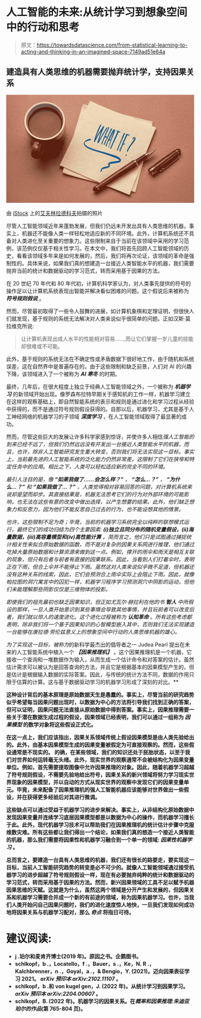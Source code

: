# 人工智能的未来:从统计学习到想象空间中的行动和思考

> 原文：<https://towardsdatascience.com/from-statistical-learning-to-acting-and-thinking-in-an-imagined-space-7149ad51e64a>

## 建造具有人类思维的机器需要抛弃统计学，支持因果关系

![](img/1a6866a24b875a9d8ac93862f78e305c.png)

由 [iStock](https://www.istockphoto.com/) 上的[艾夫林拉德科夫](https://www.istockphoto.com/it/portfolio/IvelinRadkov?mediatype=photography)拍摄的照片

尽管人工智能领域近年来蓬勃发展，但我们仍远未开发出具有人类思维的机器。事实上，机器还不能像人类一样轻松地适应新的不同环境。此外，计算机系统还不具备对人类进化至关重要的想象力。这些限制来自于当前在该领域中采用的学习范例，该范例仅仅基于相关性学习。在本文中，我们将首先回顾人工智能领域的历史，看看该领域多年来是如何发展的，然后，我们将再次论证，该领域的革命是强制性的。具体来说，如果我们真的想建造一台接近人类智能水平的机器，我们需要抛弃当前的统计和数据驱动的学习范式，转而采用基于因果的方法。

在 20 世纪 70 年代和 80 年代初，计算机科学家认为，对人类事先提供的符号的操作足以让计算机系统表现出智能并解决看似困难的问题。这个假说后来被称为 ***符号规则假说*** 。

然而，尽管最初取得了一些令人鼓舞的进展，如计算机象棋和定理证明，但很快人们就发现，基于规则的系统无法解决对人类来说似乎很简单的问题。正如汉斯·莫拉维克所说:

> 让计算机表现出成人水平的性能相对容易……,而让它们掌握一岁儿童的技能却很难或不可能。

此外，基于规则的系统无法在不确定性或矛盾数据下很好地工作，由于随机和系统误差，这在自然界中是普遍存在的。由于这些限制和缺乏前景，人们对 AI 的兴趣下降，该领域进入了一个被称为 ***AI 寒冬*** 的时期。

最终，几年后，在很大程度上独立于经典人工智能领域之外，一个被称为 ***机器学习*** 的新领域开始出现。像罗森布拉特早期关于感知机的工作一样，机器学习建立在这样的观察基础上，即自然智能系统的表示和规则是通过进化和学习过程从经验中获得的，而不是通过符号规则假设获得的。自那以后，机器学习，尤其是基于人工神经网络的机器学习的子领域 ***深度学习*** ，在人工智能领域取得了最显著的成功。

然而，尽管这些巨大的发展让许多科学家感到惊讶，并使许多人相信*强人工智能的到来已经不远了，但我们仍然远远没有开发出一台接近人类智能水平的机器，而且，也许，除非人工智能研究发生重大转变，否则我们将无法实现这一目标。事实上，当前最先进的人工智能系统的泛化能力仍然非常差，这限制了它们在狭窄和特定任务中的应用。相比之下，人类可以轻松适应新的完全不同的环境。*

*最引人注目的是，像 ***“如果我做了……会怎么样？”*** ， ***“怎么…？”*** ， ***“为什么…？”*** 和 ***“如果我做了…？”*** ，人类觉得相对容易回答的问题，对计算机系统来说却是望而却步。其直接结果是，机器无法思考它们的行为对外部环境的可能影响，也无法在这些有意的改变中做出选择，以产生想要的结果。此外，他们缺乏想象力和反思力，因为他们不能反思自己过去的行为，也不能设想其他的情景。*

*也许，这些限制不足为奇；毕竟，当前的机器学习系统完全以纯粹的联想模式运行，最终它们的成功归结为四个主要因素: ***(i)独立且同分布的随机变量假设，(ii)海量数据，(iii)高容量模型和(iv)高性能计算*** 。简而言之，他们只是试图通过捕捉统计相关性来拟合原始数据的函数，而不是对复杂的因果关系网进行推理，他们通过吃掉大量原始数据和计算资源来做到这一点。例如，撑开的雨伞和雨天是相互关联的现象，但只有后者与前者有直接的因果联系。因此，当看到人们打着伞时，表明正在下雨，但合上伞并不能停止下雨。虽然这对人类来说似乎微不足道，但机器还没有这种关系的线索，因此，它们会预测合上雨伞实际上会阻止下雨。因此，就像柏拉图的洞穴寓言中的囚犯一样，机器学习程序学习预测洞穴中阴影的运动，但他们未能理解那些阴影仅仅是三维物体的投影。*

*即使我们的祖先最初也缺乏因果知识，但正如尤瓦尔·赫拉利在他的书 ***智人*** 中所假设的那样，一旦人类开始意识到某些事情会导致其他事情，并且玩前者可以改变后者，我们就以惊人的速度进化。这个进化过程被称为 ***认知革命*** 。所有这些考虑都表明，除非我们将一个基于因果知识的心智模型嵌入其中，否则我们无法实现建造一台能够在康拉德·劳伦兹意义上的想象空间中行动的人类思维机器的雄心。*

*为了实现这一目标，被称为*的新科学最杰出的倡导者之一 Judea Pearl 提出在未来的人工智能系统中植入一个 ***【因果推理机】*** 。这个因果推理机是一个机器，它接收一个查询和一堆数据作为输入，从而生成一个估计命令和对答案的估计。虽然估计需求可以被认为是回答查询的方法，并且它是根据基本的因果模型产生的，但是估计是根据输入数据的实际答案。因此，与传统的统计方法不同，数据的作用只限于估算的计算。这与基于数据驱动学习的机器学习形成了深刻的对比。**

**这种设计背后的基本原理是原始数据天生是愚蠢的。事实上，尽管当前的研究趋势似乎希望每当因果问题出现时，以数据为中心的方法将引导我们找到正确的答案，但可以证明，因果问题无法直接从原始数据中得到答案。事实上，因果推理需要一些关于潜在数据生成过程的假设，因果领域已经表明，我们可以通过一组称为 ***因果模型*** 的数学对象将这些假设正式化。**

**在这一点上，我们应该指出，因果关系领域传统上假设因果模型是由人类先验给出的。此外，由基本因果模型生成的因果变量被假定为可直接观察的。然而，这些假设通常是不现实的。
的确，在某些领域，我们的知识还处于胚胎状态，以至于我们对世界如何运转毫无头绪。此外，现实世界的观察通常不会被结构化为因果变量单位。例如，首先需要提取图像中允许因果推理的对象。因此，随着机器学习超越了符号规则假设，不需要先验地给出符号，因果关系的新兴领域将努力学习现实世界现象的因果模型，并以自动的方式从现实世界的观察中发现它们的因果变量单元。毕竟，未来配备了因果推理机的强人工智能机器应该能够对世界做出一些假设，并在获得更多经验后对其进行微调。**

**这些缺点可以通过受益于机器学习的进步来解决。事实上，从非结构化原始数据中发现因果变量并连续学习底层因果模型都是以数据为中心的操作，而机器学习擅长于此。此外，现代机器学习技术可以帮助我们在因果推理机的统计估计步骤中克服维数灾难。所有这些都让我们得出一个结论，如果我们真的想造一个接近人类智能的机器，那么我们需要将因果性和机器学习融合到一个单一的领域: ***因果性机器学习*** 。**

**总而言之，要建造一台具有人类思维的机器，我们还有很长的路要走，要实现这一目标，当前人工智能研究趋势的转变是必不可少的。就像人工智能领域通过接受机器学习的进步超越了符号规则假设一样，现在有必要抛弃纯粹的统计和数据驱动的学习范式，转而采用基于因果的方法。然而，新兴因果领域的工具不足以赋予机器因果思维的天赋。这就是为什么，虽然这两个领域是分开产生和发展的，但因果关系和机器学习需要合并成一个新的有前途的领域，称为因果机器学习。也许，当我们人类开始问自己因果问题时，我们的进化速度惊人地快，一旦我们发现如何成功地将因果关系与机器学习配对，那么 ***奇点*** 将指日可待。**

# ****建议阅读:****

*   **j .珀尔和麦肯齐博士(2019 年)。原因之书。企鹅图书。**
*   **schlkopf，b .，Locatello，f .，Bauer，s .，Ke，N. R .，Kalchbrenner，n .，Goyal，a .，& Bengio，Y. (2021)。迈向因果表征学习 2021。 *arXiv 预印本 arXiv:2102.11107* 。**
*   **schlkopf，b .和 von kugel gen，J. (2022 年)。从统计学习到因果学习。 *arXiv 预印本 arXiv:2204.00607* 。**
*   **schlkopf，B. (2022 年)。机器学习的因果关系。在*概率和因果推理:朱迪亚珀尔的作品*(第 765-804 页)。**